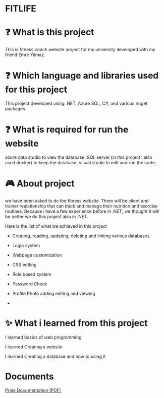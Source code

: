  # FITLIFE

 # :question: What is this project
 This is fitness coach website project for my university developed with my friend Emre Yılmaz.

 # :question: Which language and libraries used for this project
 This project developed using .NET, Azure SQL, C#, and various nuget packages.

 # :question: What is required for run the website
 azure data studio to view the database, SQL server (in this project i also used docker) to keep the database, visual studio to edit and run the code.

 # :video_game: About project
  we have been asked to do the fitness website. There will be client and trainer realationship that can track and manage their nutrition and exercise routines. Because i have a few experience before in .NET, we thought it will be better we do this project also in .NET.

  Here is the list of what we achieved in this project

  * Creating, reading, updating, deleting and linking various databases.

  * Login system

  * Webpage customization

  * CSS editing

  * Role based system

  * Password Check

  * Profile Photo adding editing and viewing

  *

 # ✨ What i learned from this project
  
  I learned basics of web programming 

  I learned Creating a website

  I learned Creating a database and how to using it

  


# Documents

[Proje Documentation (PDF)](https://github.com/SellTrack/Fitlife/blob/main/AlphaSales/media/yazlab2.pdf)

